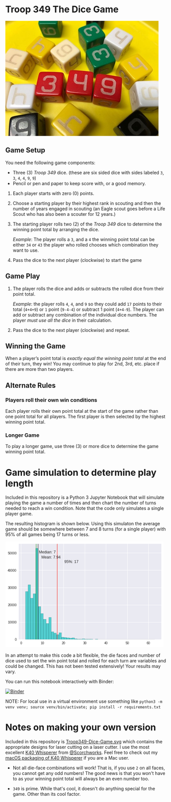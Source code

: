 # Troop 349 The Dice Game

![Troop 349 Dice](Troop349-Dice-Cluster.jpg)

## Game Setup

You need the following game components:

* Three (3) _Troop 349_ dice. (these are six sided dice with sides labeled `3`, `3`, `4`, `4`, `9`, `9`)
* Pencil or pen and paper to keep score with, or a good memory.

1. Each player starts with zero (0) points.

2. Choose a starting player by their highest rank in scouting and then the number of years engaged in scouting (an Eagle scout goes before a Life Scout who has also been a scouter for 12 years.)

3. The starting player rolls two (2) of the _Troop 349_ dice to determine the winning point total by arranging the dice.

    _Example_: The player rolls a `3`, and a `4` the winning point total can be either `34` or `43` the player who rolled chooses which combination they want to use.

4. Pass the dice to the next player (clockwise) to start the game

## Game Play

1. The player rolls the dice and adds or subtracts the rolled dice from their point total.

    _Example_: the player rolls `4`, `4`, and `9` so they could add `17` points to their total (`4+4+9`) or `1` point (`9-4-4`) or subtract 1 point (`4+4-9`). The player can add or subtract any combination of the individual dice numbers. The player _must use all the dice_ in their calculation.

2. Pass the dice to the next player (clockwise) and repeat.

## Winning the Game

When a player’s point total is _exactly equal the winning point total_ at the end of their turn, they  win! You may continue to play for 2nd, 3rd, etc. place if there are more than two players.

## Alternate Rules

### Players roll their own win conditions

Each player rolls their own point total at the start of the game rather than one point total for all players. The first player is then selected by the highest winning point total.

### Longer Game

To play a longer game, use three (3) or more dice to determine the game winning point total.

# Game simulation to determine play length

Included in this repository is a Python 3 Jupyter Notebook that will simulate playing the game a number of times and then chart the number of turns needed to reach a win condition. Note that the code only simulates a single player game.

The resulting histogram is shown below. Using this simulaton the average game should be somewhere between 7 and 8 turns (for a single player) with 95% of all games being 17 turns or less.

![Game length histogram](Simulation-Histogram-Turns.png)

In an attempt to make this code a bit flexible, the die faces and number of dice used to set the win point total and rolled for each turn are variables and could be changed. This has not been tested extensively! Your results may vary.

You can run this notebook interactively with Binder:

[![Binder](https://mybinder.org/badge_logo.svg)](https://mybinder.org/v2/gh/stephenhouser/Troop349-Dice-Game/master?filepath=Troop349-Dice-Game-Simulation.ipynb)

NOTE: For local use in a virtual environment use something like `python3 -m venv venv; source venv/bin/activate; pip install -r requirements.txt`

# Notes on making your own version

Included in this repository is [Troop349-Dice-Game.svg](Troop349-Dice-Game.svg) which contains the appropriate designs for laser cutting on a laser cutter. I use the most excellent [K40 Whisperer](https://www.scorchworks.com/K40whisperer/k40whisperer.html) from [@Scorchworks](https://www.scorchworks.com). Feel free to check out my [macOS packaging of K40 Whisperer](https://github.com/stephenhouser/k40-whisperer) if you are a Mac user.

* Not all die-face combinations will work! That is, if you use `2` on all faces, you cannot get any odd numbers! The good news is that you won't have to as your winning point total will always be an even number too.

* `349` is prime. While that's cool, it doesn't do anything special for the game. Other than its cool factor.